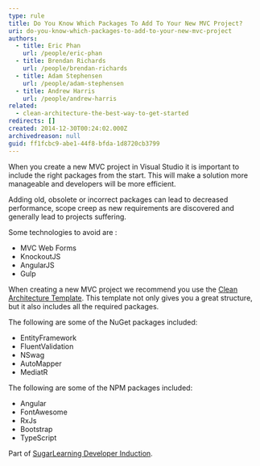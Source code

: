 ```yaml
---
type: rule
title: Do You Know Which Packages To Add To Your New MVC Project?
uri: do-you-know-which-packages-to-add-to-your-new-mvc-project
authors:
  - title: Eric Phan
    url: /people/eric-phan
  - title: Brendan Richards
    url: /people/brendan-richards
  - title: Adam Stephensen
    url: /people/adam-stephensen
  - title: Andrew Harris
    url: /people/andrew-harris
related:
  - clean-architecture-the-best-way-to-get-started
redirects: []
created: 2014-12-30T00:24:02.000Z
archivedreason: null
guid: ff1fcbc9-abe1-44f8-bfda-1d8720cb3799
---
```

When you create a new MVC project in Visual Studio it is important to include the right packages from the start. This will make a solution more manageable and developers will be more efficient.

<!--endintro-->

Adding old, obsolete or incorrect packages can lead to decreased performance, scope creep as new requirements are discovered and generally lead to projects suffering.

Some technologies to avoid are :

* MVC Web Forms
* KnockoutJS
* AngularJS
* Gulp

When creating a new MVC project we recommend you use the [Clean Architecture Template](https://www.ssw.com.au/rules/clean-architecture-the-best-way-to-get-started). This template not only gives you a great structure, but it also includes all the required packages.

The following are some of the NuGet packages included:

* EntityFramework
* FluentValidation
* NSwag
* AutoMapper
* MediatR

The following are some of the NPM packages included:

* Angular
* FontAwesome
* RxJs
* Bootstrap
* TypeScript

Part of     [SugarLearning Developer Induction](https://sugarlearning.com/companies/SSW/modules/5099/induction-day-3-developer-induction).